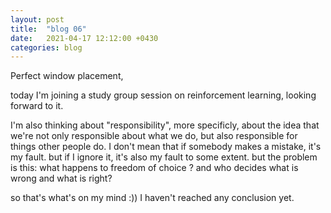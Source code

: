 ```yaml
---
layout: post
title:  "blog 06"
date:   2021-04-17 12:12:00 +0430
categories: blog
---
```


Perfect window placement,

today I'm joining a study group session on reinforcement learning,
  looking forward to it.

I'm also thinking about "responsibility", more specificly, 
  about the idea that we're not only responsible about what we do,
  but also responsible for things other people do. I don't mean 
  that if somebody makes a mistake, it's my fault. but if I ignore it,
  it's also my fault to some extent.
but the problem is this: what happens to freedom of choice ? and who decides
what is wrong and what is right?

so that's what's on my mind :)) I haven't reached any conclusion yet.
